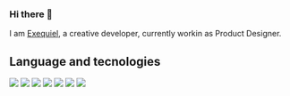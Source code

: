 ### Hi there 👋

I am [Exequiel](https://www.linkedin.com/in/exequiel-lobaiza/), a creative developer, currently workin as Product Designer. 

## Language and tecnologies
<img src="https://img.shields.io/badge/JavaScript-EFD81D?style=for-the-badge&logo=javascript&logoColor=black" /> <img src="https://img.shields.io/badge/Next.js-000000?style=for-the-badge&logo=nextdotjs&logoColor=white" />
<img src="https://img.shields.io/badge/-React.Js-61DAFB?logo=react&logoColor=black&style=for-the-badge">
<img src="https://img.shields.io/badge/-Tailwind-38BDF8?logo=tailwind-css&logoColor=black&style=for-the-badge">
<img src="https://img.shields.io/badge/-Three.js-000000?logo=three.js&logoColor=white&style=for-the-badge">
<img src="https://img.shields.io/badge/WebGL-990000?logo=webgl&logoColor=white&style=for-the-badge">
<img src="https://img.shields.io/badge/-Webpack-5299C8?logo=webpack&logoColor=white&style=for-the-badge">
